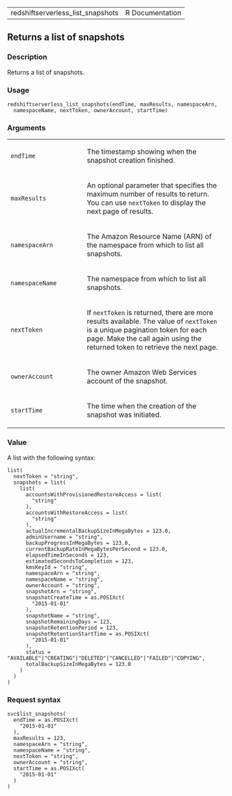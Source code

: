 <table style="width: 100%;">
<tbody>
<tr class="odd">
<td>redshiftserverless_list_snapshots</td>
<td style="text-align: right;">R Documentation</td>
</tr>
</tbody>
</table>

## Returns a list of snapshots

### Description

Returns a list of snapshots.

### Usage

    redshiftserverless_list_snapshots(endTime, maxResults, namespaceArn,
      namespaceName, nextToken, ownerAccount, startTime)

### Arguments

<table>
<colgroup>
<col style="width: 35%" />
<col style="width: 65%" />
</colgroup>
<tbody>
<tr class="odd">
<td><code
id="redshiftserverless_list_snapshots_:_endTime">endTime</code></td>
<td><p>The timestamp showing when the snapshot creation
finished.</p></td>
</tr>
<tr class="even">
<td><code
id="redshiftserverless_list_snapshots_:_maxResults">maxResults</code></td>
<td><p>An optional parameter that specifies the maximum number of
results to return. You can use <code>nextToken</code> to display the
next page of results.</p></td>
</tr>
<tr class="odd">
<td><code
id="redshiftserverless_list_snapshots_:_namespaceArn">namespaceArn</code></td>
<td><p>The Amazon Resource Name (ARN) of the namespace from which to
list all snapshots.</p></td>
</tr>
<tr class="even">
<td><code
id="redshiftserverless_list_snapshots_:_namespaceName">namespaceName</code></td>
<td><p>The namespace from which to list all snapshots.</p></td>
</tr>
<tr class="odd">
<td><code
id="redshiftserverless_list_snapshots_:_nextToken">nextToken</code></td>
<td><p>If <code>nextToken</code> is returned, there are more results
available. The value of <code>nextToken</code> is a unique pagination
token for each page. Make the call again using the returned token to
retrieve the next page.</p></td>
</tr>
<tr class="even">
<td><code
id="redshiftserverless_list_snapshots_:_ownerAccount">ownerAccount</code></td>
<td><p>The owner Amazon Web Services account of the snapshot.</p></td>
</tr>
<tr class="odd">
<td><code
id="redshiftserverless_list_snapshots_:_startTime">startTime</code></td>
<td><p>The time when the creation of the snapshot was
initiated.</p></td>
</tr>
</tbody>
</table>

### Value

A list with the following syntax:

    list(
      nextToken = "string",
      snapshots = list(
        list(
          accountsWithProvisionedRestoreAccess = list(
            "string"
          ),
          accountsWithRestoreAccess = list(
            "string"
          ),
          actualIncrementalBackupSizeInMegaBytes = 123.0,
          adminUsername = "string",
          backupProgressInMegaBytes = 123.0,
          currentBackupRateInMegaBytesPerSecond = 123.0,
          elapsedTimeInSeconds = 123,
          estimatedSecondsToCompletion = 123,
          kmsKeyId = "string",
          namespaceArn = "string",
          namespaceName = "string",
          ownerAccount = "string",
          snapshotArn = "string",
          snapshotCreateTime = as.POSIXct(
            "2015-01-01"
          ),
          snapshotName = "string",
          snapshotRemainingDays = 123,
          snapshotRetentionPeriod = 123,
          snapshotRetentionStartTime = as.POSIXct(
            "2015-01-01"
          ),
          status = "AVAILABLE"|"CREATING"|"DELETED"|"CANCELLED"|"FAILED"|"COPYING",
          totalBackupSizeInMegaBytes = 123.0
        )
      )
    )

### Request syntax

    svc$list_snapshots(
      endTime = as.POSIXct(
        "2015-01-01"
      ),
      maxResults = 123,
      namespaceArn = "string",
      namespaceName = "string",
      nextToken = "string",
      ownerAccount = "string",
      startTime = as.POSIXct(
        "2015-01-01"
      )
    )
